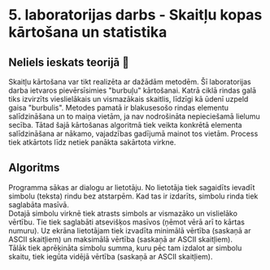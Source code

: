 # 5. laboratorijas darbs -  Skaitļu kopas kārtošana un statistika  
## Neliels ieskats teorijā :mag_right:

Skaitļu kārtošana var tikt realizēta ar dažādām metodēm. Šī laboratorijas darba ietvaros pievērsīsimies "burbuļu" kārtošanai. Katrā ciklā rindas galā tiks izvirzīts vieslielākais un vismazākais skaitlis, līdzīgi kā ūdenī uzpeld gaisa "burbulis". Metodes pamatā ir blakusesošo rindas elementu salīdzināšana un to maiņa vietām, ja nav nodrošināta nepieciešamā lielumu secība. Tātad šajā kārtošanas algoritmā tiek veikta konkrētā elementa salīdzināšana ar nākamo, vajadzības gadījumā mainot tos vietām. Process tiek atkārtots līdz netiek panākta sakārtota virkne.  

## Algoritms

Programma sākas ar dialogu ar lietotāju. No lietotāja tiek sagaidīts ievadīt simbolu (teksta) rindu bez atstarpēm. Kad tas ir izdarīts, simbolu rinda tiek saglabāta masīvā.  
Dotajā simbolu virknē tiek atrasts simbols ar vismazāko un vislielāko vērtību. Tie tiek saglabāti atsevišķos masīvos (ņēmot vērā arī to kārtas numuru). 
Uz ekrāna lietotājam tiek izvadīta minimālā vērtība (saskaņā ar ASCII skaitļiem) un maksimālā vērtība (saskaņā ar ASCII skaitļiem).  
Tālāk tiek aprēķināta simbolu summa, kuru pēc tam izdalot ar simbolu skaitu, tiek iegūta vidējā vērtība (saskaņā ar ASCII skaitļiem). 

